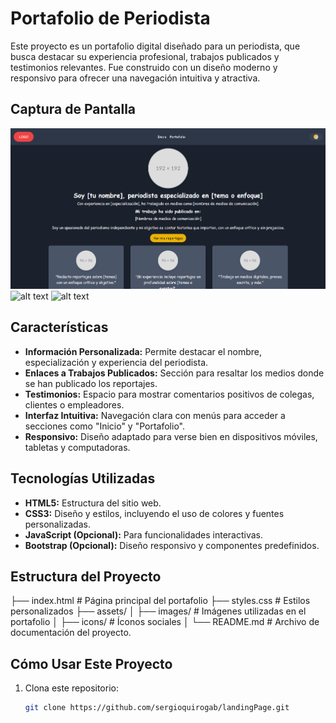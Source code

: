 # Portafolio de Periodista

Este proyecto es un portafolio digital diseñado para un periodista, que busca destacar su experiencia profesional, trabajos publicados y testimonios relevantes. Fue construido con un diseño moderno y responsivo para ofrecer una navegación intuitiva y atractiva.

## Captura de Pantalla
![alt text](evidencias/image.png)
![alt text](image-1.png)
![alt text](image-2.png)

## Características
- **Información Personalizada:** Permite destacar el nombre, especialización y experiencia del periodista.
- **Enlaces a Trabajos Publicados:** Sección para resaltar los medios donde se han publicado los reportajes.
- **Testimonios:** Espacio para mostrar comentarios positivos de colegas, clientes o empleadores.
- **Interfaz Intuitiva:** Navegación clara con menús para acceder a secciones como "Inicio" y "Portafolio".
- **Responsivo:** Diseño adaptado para verse bien en dispositivos móviles, tabletas y computadoras.

## Tecnologías Utilizadas
- **HTML5:** Estructura del sitio web.
- **CSS3:** Diseño y estilos, incluyendo el uso de colores y fuentes personalizadas.
- **JavaScript (Opcional):** Para funcionalidades interactivas.
- **Bootstrap (Opcional):** Diseño responsivo y componentes predefinidos.

## Estructura del Proyecto
├── index.html # Página principal del portafolio ├── styles.css # Estilos personalizados ├── assets/ │ ├── images/ # Imágenes utilizadas en el portafolio │ ├── icons/ # Íconos sociales │ └── README.md # Archivo de documentación del proyecto.


## Cómo Usar Este Proyecto
1. Clona este repositorio:
   ```bash
   git clone https://github.com/sergioquirogab/landingPage.git

